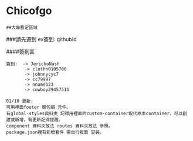 # Chicofgo

```
##大專暫定區域
```
###請先遷到
ex簽到: githubId

####簽到區
```
簽到:  -> JerichoNash
       -> clothn0105700
       -> johnnycyc7
       -> cc79997
       -> nname123
       -> cowboy29457511
```
```
01/10 更新:
可用裡面footer 麵包屑 元件。
有global-styles資料夾 記得用裡面的custom-container取代原本container，可以創建或新增，有更新記得提醒。
component 資料夾放法 routes 資料夾放法 參照。
package.json裡有新增套件 需自行複製 安裝。
```
